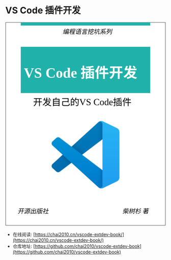 # VS Code 插件开发

![](cover.svg)

- 在线阅读: [https://chai2010.cn/vscode-extdev-book/](https://chai2010.cn/vscode-extdev-book/)
- 仓库地址: [https://github.com/chai2010/vscode-extdev-book](https://github.com/chai2010/vscode-extdev-book)

